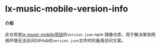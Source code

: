 # lx-music-mobile-version-info

#### 介绍

此仓库是[lx-music-mobile项目](https://github.com/lyswhut/lx-music-mobile)的`version.json` npm 镜像仓库，用于解决某些网络环境无法访问GitHub的`version.json`文件时的备用访问方案。
